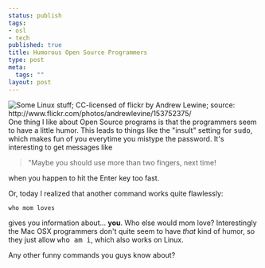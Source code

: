 ```yaml
--- 
status: publish
tags: 
- osl
- tech
published: true
title: Humorous Open Source Programmers
type: post
meta: 
  tags: ""
layout: post
---
```

<img src="http://static.flickr.com/73/153752375_527a46008a_m.jpg" alt="Some Linux stuff; CC-licensed of flickr by Andrew Lewine; source: http://www.flickr.com/photos/andrewlevine/153752375/" class="alignright" />One thing I like about Open Source programs is that the programmers seem to have a little humor. This leads to things like the "insult" setting for <tt>sudo</tt>, which makes fun of you everytime you mistype the password. It's interesting to get messages like 

<blockquote>"Maybe you should use more than two fingers, next time!</blockquote>

when you happen to hit the Enter key too fast.

Or, today I realized that another command works quite flawlessly:

<code>who mom loves</code>

gives you information about... <strong>you</strong>. Who else would mom love? Interestingly the Mac OSX programmers don't quite seem to have <em>that</em> kind of humor, so they just allow <tt>who am i</tt>, which also works on Linux.

Any other funny commands you guys know about?
